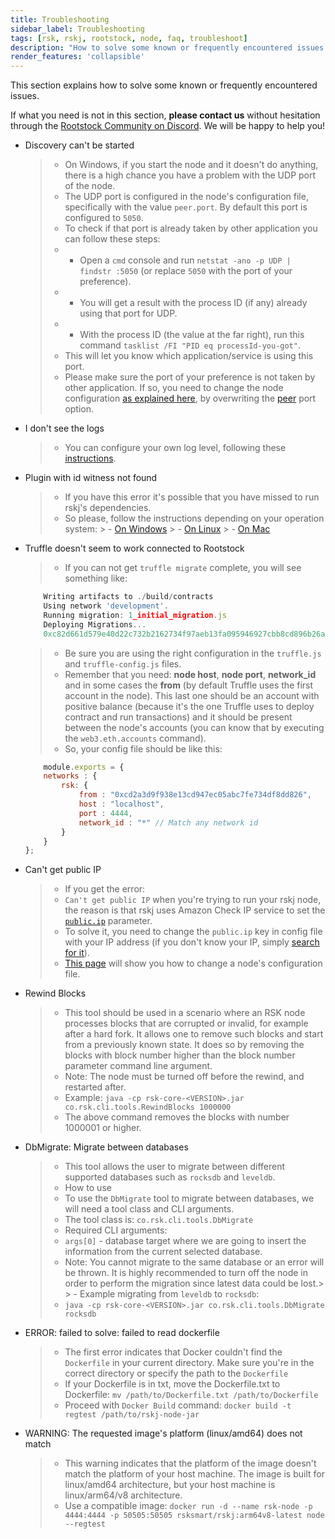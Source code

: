 ```yaml
---
title: Troubleshooting
sidebar_label: Troubleshooting
tags: [rsk, rskj, rootstock, node, faq, troubleshoot]
description: "How to solve some known or frequently encountered issues when working with RSKj"
render_features: 'collapsible'
---
```


This section explains how to solve some known or frequently encountered issues.

If what you need is not in this section, **please contact us** without hesitation through the [Rootstock Community on Discord](https://rootstock.io/discord). We will be happy to help you!

[](#top "collapsible")
- Discovery can't be started
    > - On Windows, if you start the node and it doesn't do anything, there is a high chance you have a problem with the UDP port of the node.
    > - The UDP port is configured in the node's configuration file, specifically with the value `peer.port`. By default this port is configured to `5050`.
    > - To check if that port is already taken by other application you can follow these steps:
    > - * Open a `cmd` console and run `netstat -ano -p UDP | findstr :5050` (or replace `5050` with the port of your preference).
    > - * You will get a result with the process ID (if any) already using that port for UDP.
    > - * With the process ID (the value at the far right), run this command `tasklist /FI "PID eq processId-you-got"`.
    > - This will let you know which application/service is using this port.
    > - Please make sure the port of your preference is not taken by other application. If so, you need to change the node configuration [as explained here](/rsk/node/configure/#setting-your-own-config-preferences), by overwriting the [peer](/rsk/node/configure/reference/#peer) port option.
- I don't see the logs
    > - You can configure your own log level, following these [instructions](/rsk/node/configure/verbosity).
- Plugin with id witness not found
    > - If you have this error it's possible that you have missed to run rskj's dependencies.
    > - So please, follow the instructions depending on your operation system:
        > - [On Windows](/rsk/node/contribute/windows)
        > - [On Linux](/rsk/node/contribute/linux)
        > - [On Mac](/rsk/node/contribute/macos)
- Truffle doesn't seem to work connected to Rootstock
    > - If you can not get `truffle migrate` complete, you will see something like:
    ```javascript
        Writing artifacts to ./build/contracts
        Using network 'development'.
        Running migration: 1_initial_migration.js
        Deploying Migrations...
        0xc82d661d579e40d22c732b2162734f97aeb13fa095946927cbb8cd896b26a7a3
    ```
    > - Be sure you are using the right configuration in the `truffle.js` and `truffle-config.js` files.
    > - Remember that you need: **node host**, **node port**, **network_id** and in some cases the **from** (by default Truffle uses the first account in the node). This last one should be an account with positive balance (because it's the one Truffle uses to deploy contract and run transactions) and it should be present between the node's accounts (you can know that by executing the `web3.eth.accounts` command).
    > - So, your config file should be like this:
    ``` javascript
        module.exports = {
        networks : {
            rsk: {
                from : "0xcd2a3d9f938e13cd947ec05abc7fe734df8dd826",
                host : "localhost",
                port : 4444,
                network_id : "*" // Match any network id
            }
        }
    };
    ```
- Can't get public IP
    > - If you get the error:
    > - `Can't get public IP` when you're trying to run your rskj node, the reason is that rskj uses Amazon Check IP service to set the [`public.ip`](/rsk/node/configure/reference/#publicip) parameter.
    > - To solve it, you need to change the `public.ip` key in config file with your IP address (if you don't know your IP, simply [search for it](https://www.google.com/search?q=what's+my+IP+address)).
    > - [This page](/rsk/node/configure) will show you how to change a node's configuration file.
- Rewind Blocks
    > - This tool should be used in a scenario where an RSK node processes blocks that are corrupted or invalid, for example after a hard fork. It allows one to remove such blocks and start from a previously known state. It does so by removing the blocks with block number higher than the block number parameter command line argument.
    > - Note: The node must be turned off before the rewind, and restarted after.
    > - Example:
    `java -cp rsk-core-<VERSION>.jar co.rsk.cli.tools.RewindBlocks 1000000`
    > - The above command removes the blocks with number 1000001 or higher.
- DbMigrate: Migrate between databases
    > - This tool allows the user to migrate between different supported databases such as `rocksdb` and `leveldb`. 
    > - How to use
    > - To use the `DbMigrate` tool to migrate between databases, we will need a tool class and CLI arguments.
    > - The tool class is: `co.rsk.cli.tools.DbMigrate`
    > - Required CLI arguments:
    > - `args[0]` - database target where we are going to insert the information from the current selected database.
    > - Note: You cannot migrate to the same database or an error will be thrown. It is highly recommended to turn off the node in order to perform the migration since latest data could be lost.> > - Example migrating from `leveldb` to `rocksdb`:
    > - `java -cp rsk-core-<VERSION>.jar co.rsk.cli.tools.DbMigrate rocksdb`
- ERROR: failed to solve: failed to read dockerfile
    > - The first error indicates that Docker couldn't find the `Dockerfile` in your current directory. Make sure you're in the correct directory or specify the path to the `Dockerfile`
    > - If your Dockerfile is in txt, move the Dockerfile.txt to Dockerfile: `mv /path/to/Dockerfile.txt /path/to/Dockerfile`
    > - Proceed with `Docker Build` command: `docker build -t regtest /path/to/rskj-node-jar`
- WARNING: The requested image's platform (linux/amd64) does not match
    > - This warning indicates that the platform of the image doesn't match the platform of your host machine. The image is built for linux/amd64 architecture, but your host machine is linux/arm64/v8 architecture.
    > - Use a compatible image: `docker run -d --name rsk-node -p 4444:4444 -p 50505:50505 rsksmart/rskj:arm64v8-latest node --regtest`


